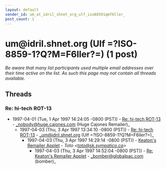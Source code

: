 ```yaml
---
layout: default
sender_id: um_at_idril_shnet_org_ulf_iso88591qmf6ller_
post_count: 1
---
```


# um<span>@</span>idril.shnet.org (Ulf =?ISO-8859-1?Q?M=F6ller?=) (1 post)

_Be aware that many list participants used multiple email addresses over their time active on the list. As such this page may not contain all threads available._

## Threads

### Re: hi-tech ROT-13
+ 1997-04-01 (Tue, 1 Apr 1997 14:24:05 -0800 (PST)) - [Re: hi-tech ROT-13](/archive/1997/04/4a9fd87bf779af1f4043069c360bbdc3825116cef8f9ed006893db74fe4f678e) - _nobody@huge.cajones.com (Huge Cajones Remailer)_
  + 1997-04-03 (Thu, 3 Apr 1997 13:34:10 -0800 (PST)) - [Re: hi-tech ROT-13](/archive/1997/04/7ac918e13842c814ffb96ebfe3b8f93bf06e3463b552ef797b73696287c48a76) - _um@idril.shnet.org (Ulf =?ISO-8859-1?Q?M=F6ller?=)_
    + 1997-04-03 (Thu, 3 Apr 1997 14:29:14 -0800 (PST)) - [Keaton's Remailer Applet](/archive/1997/04/18eb2462000ad85e2531c5ddb8f40fda35cfff3d61837d434e771d5d87b47d09) - _Toto \<toto@sk.sympatico.ca\>_
      + 1997-04-03 (Thu, 3 Apr 1997 14:52:04 -0800 (PST)) - [Re: Keaton's Remailer Applet](/archive/1997/04/8de014e4c06a7d258c86da9f066babe3a46d4c5d68b432ea420e7d2854be9d62) - _bomber@globalpac.com (bomber)_

